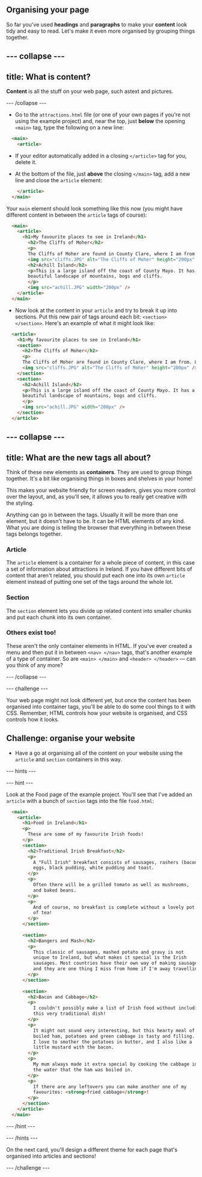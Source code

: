 ## Organising your page

So far you've used **headings** and **paragraphs** to make your **content** look tidy and easy to read. Let's make it even more organised by grouping things together.

--- collapse ---
---
title: What is content?
---

**Content** is all the stuff on your web page, such astext and pictures.

--- /collapse ---

+ Go to the `attractions.html` file (or one of your own pages if you're not using the example project) and, near the top, just **below** the opening `<main>` tag, type the following on a new line: 

```html
  <main>
    <article>
```

+ If your editor automatically added in a closing `</article>` tag for you, delete it.

+ At the bottom of the file, just **above** the closing `</main>` tag, add a new line and close the `article` element:

```html
    </article>
  </main>
```

Your `main` element should look something like this now (you might have different content in between the `article` tags of course):

```html
  <main>
    <article>
      <h1>My favourite places to see in Ireland</h1>
        <h2>The Cliffs of Moher</h2>
        <p>
        The Cliffs of Moher are found in County Clare, where I am from. Look how cool they are!</p>
        <img src="cliffs.JPG" alt="The Cliffs of Moher" height="200px" />
        <h2>Achill Island</h2>
        <p>This is a large island off the coast of County Mayo. It has a wild and
        beautiful landscape of mountains, bogs and cliffs.
        </p>
        <img src="achill.JPG" width="200px" />
    </article>
  </main>
```

+ Now look at the content in your `article` and try to break it up into sections. Put this new pair of tags around each bit: `<section> </section>`. Here's an example of what it might look like:

```html
  <article>
    <h1>My favourite places to see in Ireland</h1>
    <section>
      <h2>The Cliffs of Moher</h2>
      <p>
      The Cliffs of Moher are found in County Clare, where I am from. Look how cool they are!</p>
      <img src="cliffs.JPG" alt="The Cliffs of Moher" height="200px" />
    </section>
    <section>
      <h2>Achill Island</h2>
      <p>This is a large island off the coast of County Mayo. It has a wild and
      beautiful landscape of mountains, bogs and cliffs.
      </p>
      <img src="achill.JPG" width="200px" />
    </section>
  </article>
```

--- collapse ---
---
title: What are the new tags all about?
---

Think of these new elements as **containers**. They are used to group things together. It's a bit like organising things in boxes and shelves in your home! 

This makes your website friendly for screen readers, gives you more control over the layout, and, as you'll see, it allows you to really get creative with the styling.

Anything can go in between the tags. Usually it will be more than one element, but it doesn't have to be. It can be HTML elements of any kind. What you are doing is telling the browser that everything in between these tags belongs together. 

### Article

The `article` element is a container for a whole piece of content, in this case a set of information about attractions in Ireland. If you have different bits of content that aren't related, you should put each one into its own `article` element instead of putting one set of the tags around the whole lot.

### Section

The `section` element lets you divide up related content into smaller chunks and put each chunk into its own container.

### Others exist too!

These aren't the only container elements in HTML. If you've ever created a menu and then put it in between `<nav> </nav>` tags, that's another example of a type of container. So are `<main> </main>` and `<header> </header>` — can you think of any more?

--- /collapse ---

--- challenge ---

Your web page might not look different yet, but once the content has been organised into container tags, you'll be able to do some cool things to it with CSS. Remember, HTML controls how your website is organised, and CSS controls how it looks. 

## Challenge: organise your website

+ Have a go at organising all of the content on your website using the `article` and `section` containers in this way. 

--- hints ---

--- hint ---

Look at the Food page of the example project. You'll see that I've added an `article` with a bunch of `section` tags into the file `food.html`:

```html
  <main>
    <article>
      <h1>Food in Ireland</h1>
      <p>
        These are some of my favourite Irish foods!
      </p>  
      <section>
        <h2>Traditional Irish Breakfast</h2>
        <p>
          A "Full Irish" breakfast consists of sausages, rashers (bacon),
          eggs, black pudding, white pudding and toast.
        </p>
        <p>
          Often there will be a grilled tomato as well as mushrooms,
          and baked beans.
        </p>
        <p>
          And of course, no breakfast is complete without a lovely pot 
          of tea!
        </p>
      </section>
        
      <section>
        <h2>Bangers and Mash</h2>
        <p>
          This classic of sausages, mashed potato and gravy is not
          unique to Ireland, but what makes it special is the Irish
          sausages. Most countries have their own way of making sausages,
          and they are one thing I miss from home if I'm away travelling!
        </p>
      </section>
        
      <section>
        <h2>Bacon and Cabbage</h2>
        <p>
          I couldn't possibly make a list of Irish food without including
          this very traditional dish!
        </p>
        <p>
          It might not sound very interesting, but this hearty meal of
          boiled ham, potatoes and green cabbage is tasty and filling.
          I love to smother the potatoes in butter, and I also like a
          little mustard with the bacon.
        </p>
        <p>
          My mum always made it extra special by cooking the cabbage in
          the water that the ham was boiled in.
        </p>
        <p>
          If there are any leftovers you can make another one of my
          favourites: <strong>fried cabbage</strong>!
        </p>
      </section>
    </article>     
  </main>
```

--- /hint ---

--- /hints ---

On the next card, you'll design a different theme for each page that's organised into articles and sections!

--- /challenge ---
